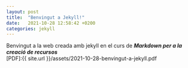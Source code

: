 ```yaml
---
layout: post
title:  "Benvingut a Jekyll!"
date:   2021-10-28 12:58:42 +0200
categories: jekyll
---
```

Benvingut a la web creada amb jekyll en el curs de ***Markdown per a la creació de recursos***  
[PDF]:{{ site.url }}/assets/2021-10-28-benvingut-a-jekyll.pdf